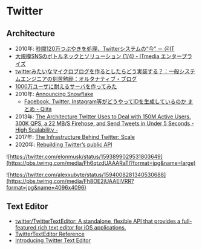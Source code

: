 # Twitter

## Architecture
- 2010年: [秒間120万つぶやきを処理、Twitterシステムの“今” － ＠IT](https://www.atmarkit.co.jp/news/201004/19/twitter.html)
- [大規模SNSのボトルネックとソリューション (1/4) - ITmedia エンタープライズ](https://www.itmedia.co.jp/enterprise/articles/0808/29/news020.html)
- [twitterみたいなマイクロブログを作るとしたらどう実装する？：一般システムエンジニアの刻苦勉励：オルタナティブ・ブログ](https://blogs.itmedia.co.jp/yohei/2009/03/twitter-7e49.html)
- [1000万ユーザに耐えるサーバを作ってみた](https://zenn.dev/higashimura/articles/74c6e6bf63a133)
- 2010年: [Announcing Snowflake](https://blog.twitter.com/engineering/en_us/a/2010/announcing-snowflake)
  - [Facebook, Twitter, Instagram等がどうやってIDを生成しているのか まとめ - Qiita](https://qiita.com/daisy1754/items/98a6e6b17d8161eab081)
- 2013年: [The Architecture Twitter Uses to Deal with 150M Active Users, 300K QPS, a 22 MB/S Firehose, and Send Tweets in Under 5 Seconds - High Scalability -](http://highscalability.com/blog/2013/7/8/the-architecture-twitter-uses-to-deal-with-150m-active-users.html)
- 2017年: [The Infrastructure Behind Twitter: Scale](https://blog.twitter.com/engineering/en_us/topics/infrastructure/2017/the-infrastructure-behind-twitter-scale)
- 2020年: [Rebuilding Twitter’s public API](https://blog.twitter.com/engineering/en_us/topics/infrastructure/2020/rebuild_twitter_public_api_2020)

![https://twitter.com/elonmusk/status/1593899029531803649](https://pbs.twimg.com/media/Fh6qtzdUAAARaTI?format=jpg&name=large)
<!-- ![https://twitter.com/512x512/status/1593969412843147264](https://pbs.twimg.com/media/Fh7qk4VakAA-Qrk?format=jpg&name=4096x4096) -->
![https://twitter.com/alexxubyte/status/1594008281340530688](https://pbs.twimg.com/media/Fh8OE2jUAAEIVRR?format=jpg&name=4096x4096)

## Text Editor
- [twitter/TwitterTextEditor: A standalone, flexible API that provides a full-featured rich text editor for iOS applications.](https://github.com/twitter/TwitterTextEditor)
- [TwitterTextEditor Reference](https://twitter.github.io/TwitterTextEditor/doc/)
- [Introducing Twitter Text Editor](https://blog.twitter.com/engineering/en_us/topics/open-source/2021/introducing-twitter-text-editor.html)
